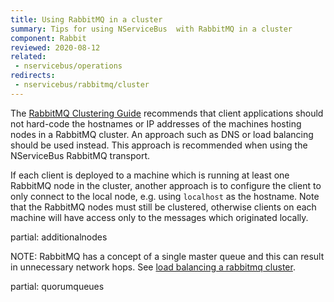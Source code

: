 ```yaml
---
title: Using RabbitMQ in a cluster
summary: Tips for using NServiceBus  with RabbitMQ in a cluster
component: Rabbit
reviewed: 2020-08-12
related:
 - nservicebus/operations
redirects:
 - nservicebus/rabbitmq/cluster
---
```


The [RabbitMQ Clustering Guide](https://www.rabbitmq.com/clustering.html#clients) recommends that client applications should not hard-code the hostnames or IP addresses of the machines hosting nodes in a RabbitMQ cluster. An approach such as DNS or load balancing should be used instead. This approach is recommended when using the NServiceBus RabbitMQ transport.

If each client is deployed to a machine which is running at least one RabbitMQ node in the cluster, another approach is to configure the client to only connect to the local node, e.g. using `localhost` as the hostname. Note that the RabbitMQ nodes must still be clustered, otherwise clients on each machine will have access only to the messages which originated locally.

partial: additionalnodes

NOTE: RabbitMQ has a concept of a single master queue and this can result in unnecessary network hops. See [load balancing a rabbitmq cluster](https://insidethecpu.com/2014/11/17/load-balancing-a-rabbitmq-cluster/).

partial: quorumqueues
